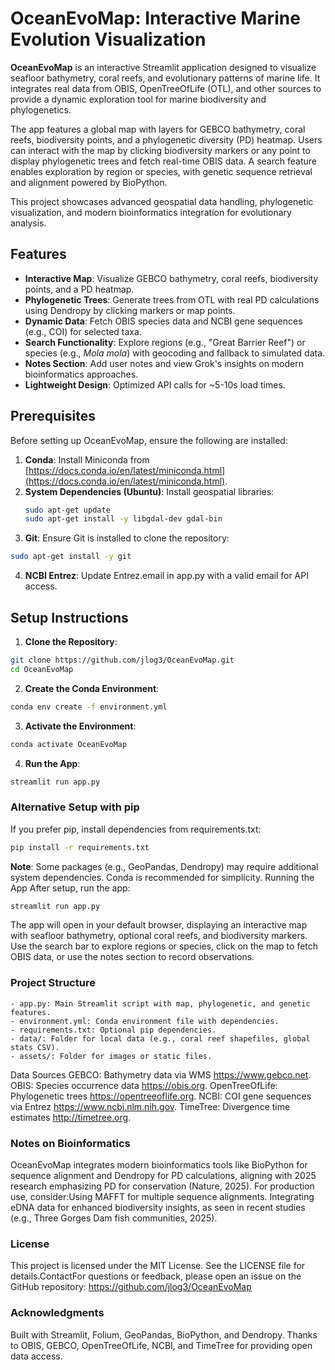# OceanEvoMap: Interactive Marine Evolution Visualization

**OceanEvoMap** is an interactive Streamlit application designed to visualize seafloor bathymetry, coral reefs, and evolutionary patterns of marine life. It integrates real data from OBIS, OpenTreeOfLife (OTL), and other sources to provide a dynamic exploration tool for marine biodiversity and phylogenetics.

The app features a global map with layers for GEBCO bathymetry, coral reefs, biodiversity points, and a phylogenetic diversity (PD) heatmap. Users can interact with the map by clicking biodiversity markers or any point to display phylogenetic trees and fetch real-time OBIS data. A search feature enables exploration by region or species, with genetic sequence retrieval and alignment powered by BioPython.

This project showcases advanced geospatial data handling, phylogenetic visualization, and modern bioinformatics integration for evolutionary analysis.

## Features

- **Interactive Map**: Visualize GEBCO bathymetry, coral reefs, biodiversity points, and a PD heatmap.
- **Phylogenetic Trees**: Generate trees from OTL with real PD calculations using Dendropy by clicking markers or map points.
- **Dynamic Data**: Fetch OBIS species data and NCBI gene sequences (e.g., COI) for selected taxa.
- **Search Functionality**: Explore regions (e.g., "Great Barrier Reef") or species (e.g., *Mola mola*) with geocoding and fallback to simulated data.
- **Notes Section**: Add user notes and view Grok's insights on modern bioinformatics approaches.
- **Lightweight Design**: Optimized API calls for ~5-10s load times.

## Prerequisites

Before setting up OceanEvoMap, ensure the following are installed:

1. **Conda**: Install Miniconda from [https://docs.conda.io/en/latest/miniconda.html](https://docs.conda.io/en/latest/miniconda.html).
2. **System Dependencies (Ubuntu)**: Install geospatial libraries:
   ```bash
   sudo apt-get update
   sudo apt-get install -y libgdal-dev gdal-bin

3. **Git**: Ensure Git is installed to clone the repository:
  ```bash
  sudo apt-get install -y git
  ```
4. **NCBI Entrez**: Update Entrez.email in app.py with a valid email for API access.

## Setup Instructions
1. **Clone the Repository**:
  ```bash
  git clone https://github.com/jlog3/OceanEvoMap.git
  cd OceanEvoMap
  ```
2. **Create the Conda Environment**:
  ```bash
conda env create -f environment.yml
```
3. **Activate the Environment**:
```bash
conda activate OceanEvoMap
```
4. **Run the App**:
```bash
streamlit run app.py
```
### Alternative Setup with pip
If you prefer pip, install dependencies from requirements.txt:
```bash
pip install -r requirements.txt
```
**Note**: Some packages (e.g., GeoPandas, Dendropy) may require additional system dependencies. Conda is recommended for simplicity. Running the App After setup, run the app:
```bash
streamlit run app.py
```
The app will open in your default browser, displaying an interactive map with seafloor bathymetry, optional coral reefs, and biodiversity markers. Use the search bar to explore regions or species, click on the map to fetch OBIS data, or use the notes section to record observations.

### Project Structure
  	- app.py: Main Streamlit script with map, phylogenetic, and genetic features.
  	- environment.yml: Conda environment file with dependencies.
  	- requirements.txt: Optional pip dependencies.
  	- data/: Folder for local data (e.g., coral reef shapefiles, global stats CSV).
  	- assets/: Folder for images or static files.

Data Sources GEBCO: Bathymetry data via WMS https://www.gebco.net.
OBIS: Species occurrence data https://obis.org.
OpenTreeOfLife: Phylogenetic trees https://opentreeoflife.org.
NCBI: COI gene sequences via Entrez https://www.ncbi.nlm.nih.gov.
TimeTree: Divergence time estimates http://timetree.org.

### Notes on Bioinformatics
OceanEvoMap integrates modern bioinformatics tools like BioPython for sequence alignment and Dendropy for PD calculations, aligning with 2025 research emphasizing PD for conservation (Nature, 2025). For production use, consider:Using MAFFT for multiple sequence alignments.
Integrating eDNA data for enhanced biodiversity insights, as seen in recent studies (e.g., Three Gorges Dam fish communities, 2025).

### License
This project is licensed under the MIT License. See the LICENSE file for details.ContactFor questions or feedback, please open an issue on the GitHub repository: https://github.com/jlog3/OceanEvoMap

### Acknowledgments
Built with Streamlit, Folium, GeoPandas, BioPython, and Dendropy.
Thanks to OBIS, GEBCO, OpenTreeOfLife, NCBI, and TimeTree for providing open data access.
